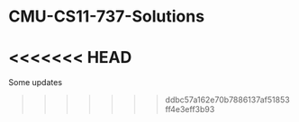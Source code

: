 # CMU-CS11-737-Solutions
<<<<<<< HEAD
=======
Some updates
>>>>>>> ddbc57a162e70b7886137af51853ff4e3eff3b93
